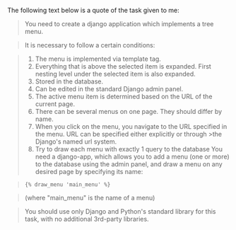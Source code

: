 The following text below is a quote of the task given to me:

>You need to create a django application which implements a tree menu.

>It is necessary to follow a certain conditions:

>1. The menu is implemented via template tag.
>2. Everything that is above the selected item is expanded. First nesting level under the selected item is also expanded.
>3. Stored in the database.
>4. Can be edited in the standard Django admin panel.
>5. The active menu item is determined based on the URL of the current page.
>6. There can be several menus on one page. They should differ by name.
>7. When you click on the menu, you navigate to the URL specified in the menu. URL can be specified either explicitly or through >the Django's named url system.
>8. Try to draw each menu with exactly 1 query to the database
>You need a django-app, which allows you to add a menu (one or more) to the database using the admin panel, and draw a menu on any desired page by specifying its name:

>`{% draw_menu 'main_menu' %}`

>(where "main_menu" is the name of a menu)

>You should use only Django and Python's standard library for this task, with no additional 3rd-party libraries.
